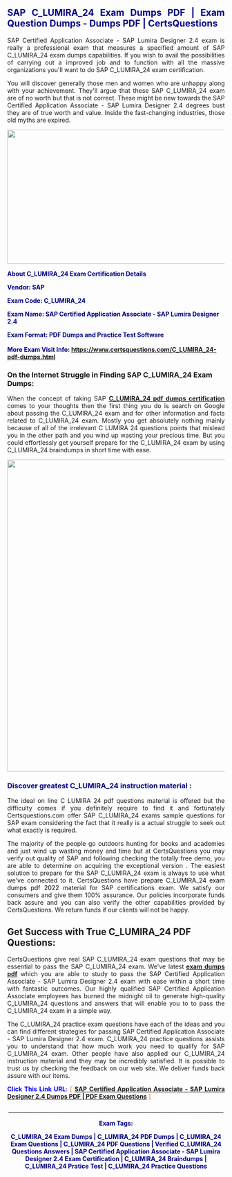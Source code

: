 <h2 style="text-align: justify;"><span style="color: #000080;">SAP C_LUMIRA_24 Exam Dumps PDF | Exam Question Dumps - Dumps PDF | CertsQuestions</span></h2>
<p style="text-align: justify;">SAP Certified Application Associate - SAP Lumira Designer 2.4 exam is really a professional exam that measures a specified amount of SAP  C_LUMIRA_24 exam dumps capabilities. If you wish to avail the possibilities of carrying out a improved job and to function with all the massive organizations you'll want to do SAP C_LUMIRA_24 exam certification.</p>
<p style="text-align: justify;">You will discover generally those men and women who are unhappy along with your achievement. They'll argue that these SAP  C_LUMIRA_24 exam are of no worth but that is not correct. These might be new towards the SAP Certified Application Associate - SAP Lumira Designer 2.4 degrees bust they are of true worth and value. Inside the fast-changing industries, those old myths are expired.</p>
<p><img style="display: block; margin-left: auto; margin-right: auto;" src="https://i.imgur.com/eaP4ae9.png" width="840" height="310" /></p>
<p><span style="color: #000080;"><strong>About C_LUMIRA_24 Exam Certification Details</strong></span></p>
<p><span style="color: #000080;"><strong>Vendor: SAP<br /></strong></span></p>
<p><span style="color: #000080;"><strong>Exam Code: C_LUMIRA_24</strong></span></p>
<p><span style="color: #000080;"><strong>Exam Name: SAP Certified Application Associate - SAP Lumira Designer 2.4</strong></span></p>
<p><span style="color: #000080;"><strong>Exam Format: PDF Dumps and Practice Test Software<br /><br />More Exam Visit Info: <span style="color: #ff6600;"><a href="https://www.certsquestions.com/C_LUMIRA_24-pdf-dumps.html">https://www.certsquestions.com/C_LUMIRA_24-pdf-dumps.html</a></span></strong></span></p>
<h3>On the Internet Struggle in Finding SAP C_LUMIRA_24 Exam Dumps:</h3>
<p style="text-align: justify;">When the concept of taking SAP <a href="https://www.certsquestions.com/C_LUMIRA_24-pdf-dumps.html"><strong> C_LUMIRA_24 pdf dumps certification</strong></a> comes to your thoughts then the first thing you do is search on Google about passing the C_LUMIRA_24 exam and for other information and facts related to C_LUMIRA_24 exam. Mostly you get absolutely nothing mainly because of all of the irrelevant C LUMIRA 24 questions points that mislead you in the other path and you wind up wasting your precious time. But you could effortlessly get yourself prepare for the C_LUMIRA_24 exam by using C_LUMIRA_24 braindumps in short time with ease.</p>
<p><a href="https://www.certsquestions.com/C_LUMIRA_24-pdf-dumps.html"><img style="display: block; margin-left: auto; margin-right: auto;" src="https://i.imgur.com/pxhoKQ2.png" width="720" /></a></p>
<h3><span style="color: #000080;">Discover greatest  C_LUMIRA_24 instruction material :</span></h3>
<p style="text-align: justify;">The ideal on line C LUMIRA 24 pdf questions material is offered but the difficulty comes if you definitely require to find it and fortunately Certsquestions.com offer SAP C_LUMIRA_24 exams sample questions for SAP  exam considering the fact that it really is a actual struggle to seek out what exactly is required.</p>
<p style="text-align: justify;">The majority of the people go outdoors hunting for books and academies and just wind up wasting money and time but at CertsQuestions you may verify out quality of SAP  and following checking the totally free demo, you are able to determine on acquiring the exceptional version . The easiest solution to prepare for the SAP C_LUMIRA_24 exam is always to use what we've connected to it. CertsQuestions have <span style="color: #000000;">prepare C_LUMIRA_24 exam dumps pdf 2022</span> material for SAP certifications exam. We satisfy our consumers and give them 100% assurance. Our policies incorporate funds back assure and you can also verify the other capabilities provided by CertsQuestions. We return funds if our clients will not be happy.</p>
<h2>Get Success with True C_LUMIRA_24 PDF Questions:</h2>
<p style="text-align: justify;">CertsQuestions give real SAP C_LUMIRA_24 exam questions that may be essential to pass the SAP  C_LUMIRA_24 exam. We've latest<strong>&nbsp;<a href="https://www.certsquestions.com/">exam dumps pdf</a></strong>&nbsp;which you are able to study to pass the SAP Certified Application Associate - SAP Lumira Designer 2.4 exam with ease within a short time with fantastic outcomes. Our highly qualified SAP Certified Application Associate employees has burned the midnight oil to generate high-quality C_LUMIRA_24 questions and answers that will enable you to to pass the C_LUMIRA_24 exam in a simple way.</p>
<p style="text-align: justify;">The C_LUMIRA_24 practice exam questions have each of the ideas and you can find different strategies for passing SAP Certified Application Associate - SAP Lumira Designer 2.4 exam. C_LUMIRA_24 practice questions assists you to understand that how much work you need to qualify for SAP  C_LUMIRA_24 exam. Other people have also applied our C_LUMIRA_24 instruction material and they may be incredibly satisfied. It is possible to trust us by checking the feedback on our web site. We deliver funds back assure with our items.</p>
<p style="text-align: justify;"><span style="color: #0000ff;"><strong>Click This Link URL</strong>:</span> <span style="color: #ff6600;">[ <strong><a href="https://www.certsquestions.com/sap-certified-application-associate-certification.html">SAP Certified Application Associate - SAP Lumira Designer 2.4 Dumps PDF | PDF Exam Questions</a></strong> ]</span></p>
<p style="text-align: center;">______________________________________________________________________________</p>
<p style="text-align: center;"><span style="color: #000080;"><strong>Exam Tags:</strong></span></p>
<p style="text-align: center;"><span style="color: #000080;"><strong>C_LUMIRA_24 Exam Dumps | C_LUMIRA_24 PDF Dumps | C_LUMIRA_24 Exam Questions | C_LUMIRA_24 PDF Questions | Verified C_LUMIRA_24 Questions Answers | SAP Certified Application Associate - SAP Lumira Designer 2.4 Exam Certification | C_LUMIRA_24 Braindumps | C_LUMIRA_24 Pratice Test | C_LUMIRA_24 Practice Questions</strong></span></p>
